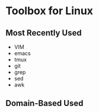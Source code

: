 # Toolbox for Linux

## Most Recently Used 

- VIM
- emacs
- tmux
- git
- grep
- sed
- awk

## Domain-Based Used
